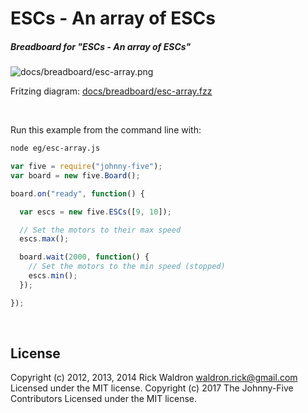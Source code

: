<!--remove-start-->

# ESCs - An array of ESCs

<!--remove-end-->






##### Breadboard for "ESCs - An array of ESCs"



![docs/breadboard/esc-array.png](breadboard/esc-array.png)<br>

Fritzing diagram: [docs/breadboard/esc-array.fzz](breadboard/esc-array.fzz)

&nbsp;




Run this example from the command line with:
```bash
node eg/esc-array.js
```


```javascript
var five = require("johnny-five");
var board = new five.Board();

board.on("ready", function() {

  var escs = new five.ESCs([9, 10]);

  // Set the motors to their max speed
  escs.max();

  board.wait(2000, function() {
    // Set the motors to the min speed (stopped)
    escs.min();
  });

});

```








&nbsp;

<!--remove-start-->

## License
Copyright (c) 2012, 2013, 2014 Rick Waldron <waldron.rick@gmail.com>
Licensed under the MIT license.
Copyright (c) 2017 The Johnny-Five Contributors
Licensed under the MIT license.

<!--remove-end-->
